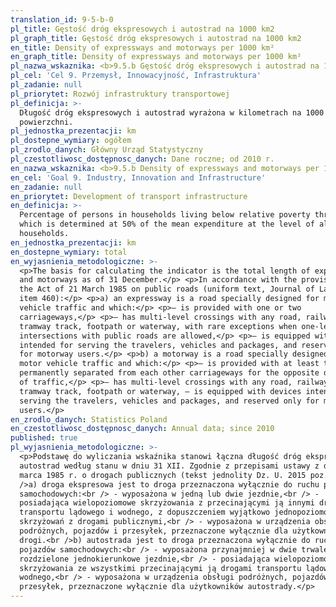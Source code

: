 ```yaml
---
translation_id: 9-5-b-0
pl_title: Gęstość dróg ekspresowych i autostrad na 1000 km2
pl_graph_title: Gęstość dróg ekspresowych i autostrad na 1000 km2
en_title: Density of expressways and motorways per 1000 km²
en_graph_title: Density of expressways and motorways per 1000 km²
pl_nazwa_wskaznika: <b>9.5.b Gęstość dróg ekspresowych i autostrad na 1000 km2</b>
pl_cel: 'Cel 9. Przemysł, Innowacyjność, Infrastruktura'
pl_zadanie: null
pl_priorytet: Rozwój infrastruktury transportowej
pl_definicja: >-
  Długość dróg ekspresowych i autostrad wyrażona w kilometrach na 1000 km2
  powierzchni.
pl_jednostka_prezentacji: km
pl_dostepne_wymiary: ogółem
pl_zrodlo_danych: Główny Urząd Statystyczny
pl_czestotliwosc_dostępnosc_danych: Dane roczne; od 2010 r.
en_nazwa_wskaznika: <b>9.5.b Density of expressways and motorways per 1000 km²</b>
en_cel: 'Goal 9. Industry, Innovation and Infrastructure'
en_zadanie: null
en_priorytet: Development of transport infrastructure
en_definicja: >-
  Percentage of persons in households living below relative poverty threshold
  which is determined at 50% of the mean expenditure at the level of all
  households.
en_jednostka_prezentacji: km
en_dostepne_wymiary: total
en_wyjasnienia_metodologiczne: >-
  <p>The basis for calculating the indicator is the total length of express-ways
  and motorways as of 31 December.</p> <p>In accordance with the provisions of
  the Act of 21 March 1985 on public roads (uniform text, Journal of Laws 2015
  item 460):</p> <p>a) an expressway is a road specially designed for motor
  vehicle traffic and which:</p> <p>– is provided with one or two
  carriageways,</p> <p>– has multi-level crossings with any road, railway or
  tramway track, footpath or waterway, with rare exceptions when one-level
  intersections with public roads are allowed,</p> <p>– is equipped with devices
  intended for serving the travelers, vehicles and packages, and reserved only
  for motorway users.</p> <p>b) a motorway is a road specially designed for
  motor vehicle traffic and which:</p> <p>– is provided with at least two
  permanently separated from each other carriageways for the opposite directions
  of traffic,</p> <p>– has multi-level crossings with any road, railway or
  tramway track, footpath or waterway, – is equipped with devices intended for
  serving the travelers, vehicles and packages, and reserved only for motorway
  users.</p>
en_zrodlo_danych: Statistics Poland
en_czestotliwosc_dostępnosc_danych: Annual data; since 2010
published: true
pl_wyjasnienia_metodologiczne: >-
  <p>Podstawę do wyliczania wskaźnika stanowi łączna długość dróg ekspresowych i
  autostrad według stanu w dniu 31 XII. Zgodnie z przepisami ustawy z dnia 21
  marca 1985 r. o drogach publicznych (tekst jednolity Dz. U. 2015 poz. 460):<br
  />a) droga ekspresowa jest to droga przeznaczona wyłącznie do ruchu pojazdów
  samochodowych:<br /> - wyposażona w jedną lub dwie jezdnie,<br /> -
  posiadająca wielopoziomowe skrzyżowania z przecinającymi ją innymi drogami
  transportu lądowego i wodnego, z dopuszczeniem wyjątkowo jednopoziomowych
  skrzyżowań z drogami publicznymi,<br /> - wyposażona w urządzenia obsługi
  podróżnych, pojazdów i przesyłek, przeznaczone wyłącznie dla użytkowników
  drogi.<br />b) autostrada jest to droga przeznaczona wyłącznie do ruchu
  pojazdów samochodowych:<br /> - wyposażona przynajmniej w dwie trwale
  rozdzielone jednokierunkowe jezdnie,<br /> - posiadająca wielopoziomowe
  skrzyżowania ze wszystkimi przecinającymi ją drogami transportu lądowego i
  wodnego,<br /> - wyposażona w urządzenia obsługi podróżnych, pojazdów i
  przesyłek, przeznaczone wyłącznie dla użytkowników autostrady.</p>
---
```

